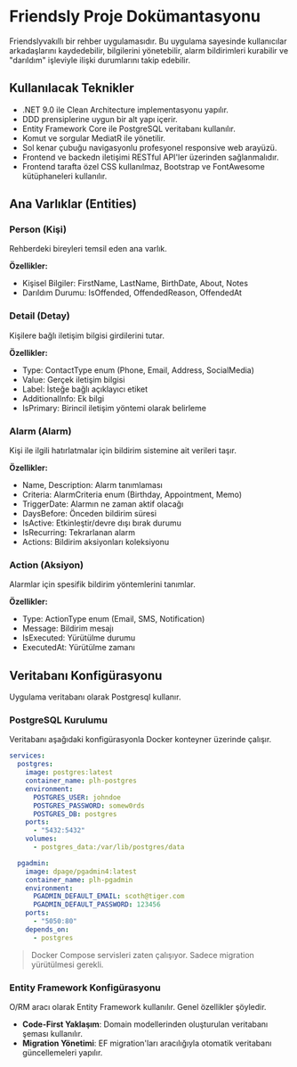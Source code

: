 # Friendsly Proje Dokümantasyonu

Friendslyvakıllı bir rehber uygulamasıdır. Bu uygulama sayesinde kullanıcılar arkadaşlarını kaydedebilir, bilgilerini yönetebilir, alarm bildirimleri kurabilir ve "darıldım" işleviyle ilişki durumlarını takip edebilir.

## Kullanılacak Teknikler

- .NET 9.0 ile Clean Architecture implementasyonu yapılır.
- DDD prensiplerine uygun bir alt yapı içerir.
- Entity Framework Core ile PostgreSQL veritabanı kullanılır.
- Komut ve sorgular MediatR ile yönetilir.
- Sol kenar çubuğu navigasyonlu profesyonel responsive web arayüzü.
- Frontend ve backedn iletişimi RESTful API'ler üzerinden sağlanmalıdır.
- Frontend tarafta özel CSS kullanılmaz, Bootstrap ve FontAwesome kütüphaneleri kullanılır.

## Ana Varlıklar (Entities)

### Person (Kişi)

Rehberdeki bireyleri temsil eden ana varlık.

**Özellikler:**

- Kişisel Bilgiler: FirstName, LastName, BirthDate, About, Notes
- Darıldım Durumu: IsOffended, OffendedReason, OffendedAt

### Detail (Detay)

Kişilere bağlı iletişim bilgisi girdilerini tutar.

**Özellikler:**

- Type: ContactType enum (Phone, Email, Address, SocialMedia)
- Value: Gerçek iletişim bilgisi
- Label: İsteğe bağlı açıklayıcı etiket
- AdditionalInfo: Ek bilgi
- IsPrimary: Birincil iletişim yöntemi olarak belirleme

### Alarm (Alarm)

Kişi ile ilgili hatırlatmalar için bildirim sistemine ait verileri taşır.

**Özellikler:**

- Name, Description: Alarm tanımlaması
- Criteria: AlarmCriteria enum (Birthday, Appointment, Memo)
- TriggerDate: Alarmın ne zaman aktif olacağı
- DaysBefore: Önceden bildirim süresi
- IsActive: Etkinleştir/devre dışı bırak durumu
- IsRecurring: Tekrarlanan alarm
- Actions: Bildirim aksiyonları koleksiyonu

### Action (Aksiyon)

Alarmlar için spesifik bildirim yöntemlerini tanımlar.

**Özellikler:**

- Type: ActionType enum (Email, SMS, Notification)
- Message: Bildirim mesajı
- IsExecuted: Yürütülme durumu
- ExecutedAt: Yürütülme zamanı

## Veritabanı Konfigürasyonu

Uygulama veritabanı olarak Postgresql kullanır.

### PostgreSQL Kurulumu

Veritabanı aşağıdaki konfigürasyonla Docker konteyner üzerinde çalışır.

```yaml
services:
  postgres:
    image: postgres:latest
    container_name: plh-postgres
    environment:
      POSTGRES_USER: johndoe
      POSTGRES_PASSWORD: somew0rds
      POSTGRES_DB: postgres
    ports:
      - "5432:5432"
    volumes:
      - postgres_data:/var/lib/postgres/data

  pgadmin:
    image: dpage/pgadmin4:latest
    container_name: plh-pgadmin
    environment:
      PGADMIN_DEFAULT_EMAIL: scoth@tiger.com
      PGADMIN_DEFAULT_PASSWORD: 123456
    ports:
      - "5050:80"
    depends_on:
      - postgres
```

> Docker Compose servisleri zaten çalışıyor. Sadece migration yürütülmesi gerekli.

### Entity Framework Konfigürasyonu

O/RM aracı olarak Entity Framework kullanılır. Genel özellikler şöyledir.

- **Code-First Yaklaşım**: Domain modellerinden oluşturulan veritabanı şeması kullanılır.
- **Migration Yönetimi**: EF migration'ları aracılığıyla otomatik veritabanı güncellemeleri yapılır.
